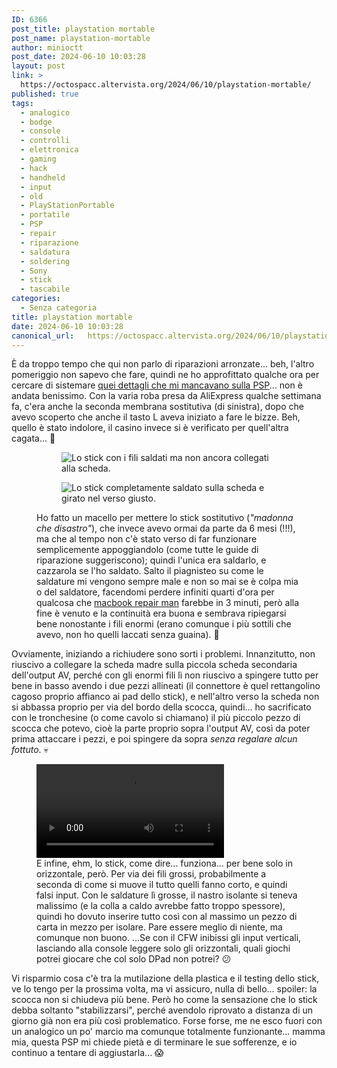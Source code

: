 ```yaml
---
ID: 6366
post_title: playstation mortable
post_name: playstation-mortable
author: minioctt
post_date: 2024-06-10 10:03:28
layout: post
link: >
  https://octospacc.altervista.org/2024/06/10/playstation-mortable/
published: true
tags:
  - analogico
  - bodge
  - console
  - controlli
  - elettronica
  - gaming
  - hack
  - handheld
  - input
  - old
  - PlayStationPortable
  - portatile
  - PSP
  - repair
  - riparazione
  - saldatura
  - soldering
  - Sony
  - stick
  - tascabile
categories:
  - Senza categoria
title: playstation mortable
date: 2024-06-10 10:03:28
canonical_url:   https://octospacc.altervista.org/2024/06/10/playstation-mortable/
---
```

<!-- wp:paragraph -->
<p>È da troppo tempo che qui non parlo di riparazioni arronzate... beh, l'altro pomeriggio non sapevo che fare, quindi ne ho approfittato qualche ora per cercare di sistemare <a href="https://octospacc.altervista.org/2024/02/03/psp-maledetta/">quei dettagli che mi mancavano sulla PSP</a>... non è andata benissimo. Con la varia roba presa da AliExpress qualche settimana fa, c'era anche la seconda membrana sostitutiva (di sinistra), dopo che avevo scoperto che anche il tasto L aveva iniziato a fare le bizze. Beh, quello è stato indolore, il casino invece si è verificato per quell'altra cagata... 🥶</p>
<!-- /wp:paragraph -->

<!-- wp:paragraph -->
<p></p>
<!-- /wp:paragraph -->

<!-- wp:gallery {"linkTo":"none"} -->
<figure class="wp-block-gallery has-nested-images columns-default is-cropped"><!-- wp:image {"id":6368,"sizeSlug":"large","linkDestination":"none"} -->
<figure class="wp-block-image size-large"><img src="{{site.cdnurl}}/assets/uploads/2024/06/wp-1717883512426892144519096272996-960x960.jpg" alt="Lo stick con i fili saldati ma non ancora collegati alla scheda." class="wp-image-6368"/></figure>
<!-- /wp:image -->

<!-- wp:image {"id":6370,"sizeSlug":"large","linkDestination":"none"} -->
<figure class="wp-block-image size-large"><img src="{{site.cdnurl}}/assets/uploads/2024/06/wp-17178835227506897672418209807351-960x960.jpg" alt="Lo stick completamente saldato sulla scheda e girato nel verso giusto." class="wp-image-6370"/></figure>
<!-- /wp:image --><figcaption class="blocks-gallery-caption wp-element-caption">Ho fatto un macello per mettere lo stick sostitutivo (<em>"madonna che disastro"</em>), che invece avevo ormai da parte da 6 mesi (!!!), ma che al tempo non c'è stato verso di far funzionare semplicemente appoggiandolo (come tutte le guide di riparazione suggeriscono); quindi l'unica era saldarlo, e cazzarola se l'ho saldato. Salto il piagnisteo su come le saldature mi vengono sempre male e non so mai se è colpa mia o del saldatore, facendomi perdere infiniti quarti d'ora per qualcosa che <a href="https://www.youtube.com/@rossmanngroup">macbook repair man</a> farebbe in 3 minuti, però alla fine è venuto e la continuità era buona e sembrava ripiegarsi bene nonostante i fili enormi (erano comunque i più sottili che avevo, non ho quelli laccati senza guaina). 🤯</figcaption></figure>
<!-- /wp:gallery -->

<!-- wp:paragraph -->
<p></p>
<!-- /wp:paragraph -->

<!-- wp:paragraph -->
<p>Ovviamente, iniziando a richiudere sono sorti i problemi. Innanzitutto, non riuscivo a collegare la scheda madre sulla piccola scheda secondaria dell'output AV, perché con gli enormi fili lì non riuscivo a spingere tutto per bene in basso avendo i due pezzi allineati (il connettore è quel rettangolino cagoso proprio affianco ai pad dello stick), e nell'altro verso la scheda non si abbassa proprio per via del bordo della scocca, quindi... ho sacrificato con le tronchesine (o come cavolo si chiamano) il più piccolo pezzo di scocca che potevo, cioè la parte proprio sopra l'output AV, così da poter prima attaccare i pezzi, e poi spingere da sopra <em>senza regalare alcun fottuto</em>. 💀</p>
<!-- /wp:paragraph -->

<!-- wp:paragraph -->
<p></p>
<!-- /wp:paragraph -->

<!-- wp:video {"id":6373,"loop":true} -->
<figure class="wp-block-video"><video controls loop src="{{site.cdnurl}}/assets/uploads/2024/06/wp-1717885593256.mp4"></video><figcaption class="wp-element-caption">E infine, ehm, lo stick, come dire... funziona... per bene solo in orizzontale, però. Per via dei fili grossi, probabilmente a seconda di come si muove il tutto quelli fanno corto, e quindi falsi input. Con le saldature lì grosse, il nastro isolante si teneva malissimo (e la colla a caldo avrebbe fatto troppo spessore), quindi ho dovuto inserire tutto così con al massimo un pezzo di carta in mezzo per isolare. Pare essere meglio di niente, ma comunque non buono. ...Se con il CFW inibissi gli input verticali, lasciando alla console leggere solo gli orizzontali, quali giochi potrei giocare che col solo DPad non potrei? 😕</figcaption></figure>
<!-- /wp:video -->

<!-- wp:paragraph -->
<p></p>
<!-- /wp:paragraph -->

<!-- wp:paragraph -->
<p>Vi risparmio cosa c'è tra la mutilazione della plastica e il testing dello stick, ve lo tengo per la prossima volta, ma vi assicuro, nulla di bello... spoiler: la scocca non si chiudeva più bene. Però ho come la sensazione che lo stick debba soltanto "stabilizzarsi", perché avendolo riprovato a distanza di un giorno già non era più così problematico. Forse forse, me ne esco fuori con un analogico un po' marcio ma comunque totalmente funzionante... mamma mia, questa PSP mi chiede pietà e di terminare le sue sofferenze, e io continuo a tentare di aggiustarla... 😱</p>
<!-- /wp:paragraph -->